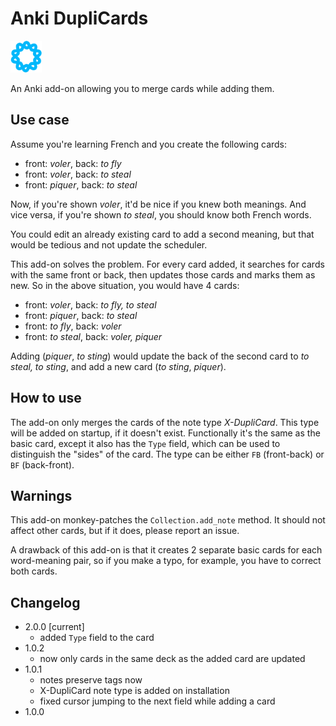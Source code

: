 # Anki DupliCards

<img src="icon.png" width="50px" >

An Anki add-on allowing you to merge cards while adding them.

## Use case

Assume you're learning French and you create the following cards:

- front: _voler_, back: _to fly_
- front: _voler_, back: _to steal_
- front: _piquer_, back: _to steal_

Now, if you're shown _voler_, it'd be nice if you knew both meanings. And vice versa, if you're shown _to steal_, you should know both French words.

You could edit an already existing card to add a second meaning, but that would be tedious and not update the scheduler.

This add-on solves the problem. For every card added, it searches for cards with the same front or back, then updates those cards and marks them as new. So in the above situation, you would have 4 cards:

- front: _voler_, back: _to fly, to steal_
- front: _piquer_, back: _to steal_
- front: _to fly_, back: _voler_
- front: _to steal_, back: _voler, piquer_

Adding (_piquer_, _to sting_) would update the back of the second card to _to steal, to sting_, and add a new card (_to sting_, _piquer_).

## How to use

The add-on only merges the cards of the note type _X-DupliCard_. This type will be added on startup, if it doesn't exist. Functionally it's the same as the basic card, except it also has the `Type` field, which can be used to distinguish the "sides" of the card. The type can be either `FB` (front-back) or `BF` (back-front).

## Warnings

This add-on monkey-patches the `Collection.add_note` method. It should not affect other cards, but if it does, please report an issue.

A drawback of this add-on is that it creates 2 separate basic cards for each word-meaning pair, so if you make a typo, for example, you have to correct both cards.

## Changelog

- 2.0.0 [current]
  - added `Type` field to the card
- 1.0.2
  - now only cards in the same deck as the added card are updated
- 1.0.1
  - notes preserve tags now
  - X-DupliCard note type is added on installation
  - fixed cursor jumping to the next field while adding a card
- 1.0.0
